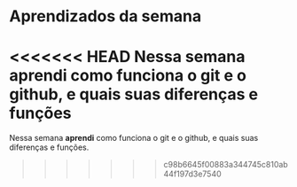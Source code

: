 # Aprendizados da semana
<<<<<<< HEAD
  Nessa semana **aprendi** como funciona o git e o github, e quais suas diferenças e funções
=======
  Nessa semana **aprendi** como funciona o git e o github, e quais suas diferenças e funções.
  

>>>>>>> c98b6645f00883a344745c810ab44f197d3e7540
